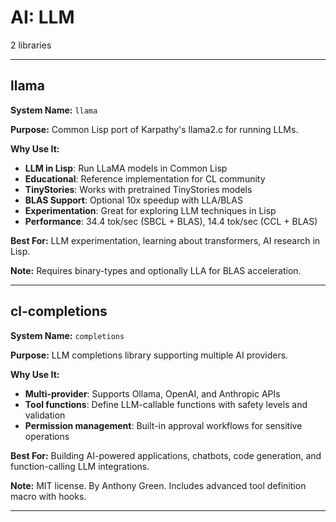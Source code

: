 # AI: LLM

2 libraries

---

## llama

**System Name:** `llama`

**Purpose:** Common Lisp port of Karpathy's llama2.c for running LLMs.

**Why Use It:**
- **LLM in Lisp**: Run LLaMA models in Common Lisp
- **Educational**: Reference implementation for CL community
- **TinyStories**: Works with pretrained TinyStories models
- **BLAS Support**: Optional 10x speedup with LLA/BLAS
- **Experimentation**: Great for exploring LLM techniques in Lisp
- **Performance**: 34.4 tok/sec (SBCL + BLAS), 14.4 tok/sec (CCL + BLAS)

**Best For:** LLM experimentation, learning about transformers, AI research in Lisp.

**Note:** Requires binary-types and optionally LLA for BLAS acceleration.

---


## cl-completions

**System Name:** `completions`

**Purpose:** LLM completions library supporting multiple AI providers.

**Why Use It:**
- **Multi-provider**: Supports Ollama, OpenAI, and Anthropic APIs
- **Tool functions**: Define LLM-callable functions with safety levels and validation
- **Permission management**: Built-in approval workflows for sensitive operations

**Best For:** Building AI-powered applications, chatbots, code generation, and function-calling LLM integrations.

**Note:** MIT license. By Anthony Green. Includes advanced tool definition macro with hooks.

---


